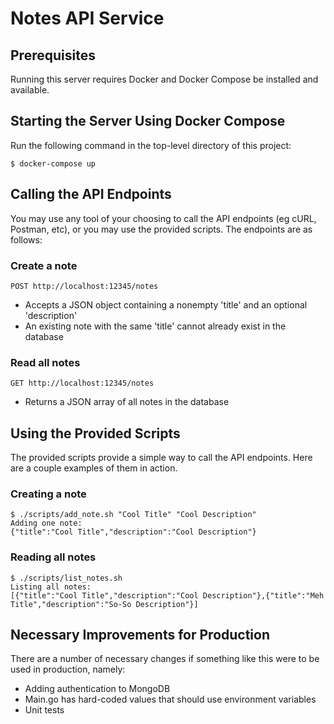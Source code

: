 # Notes API Service


## Prerequisites

Running this server requires Docker and Docker Compose be installed and available.


## Starting the Server Using Docker Compose

Run the following command in the top-level directory of this project:
```shell
$ docker-compose up
```


## Calling the API Endpoints

You may use any tool of your choosing to call the API endpoints (eg cURL, Postman, etc), or you may use the provided scripts. The endpoints are as follows:

### Create a note
```
POST http://localhost:12345/notes
```
- Accepts a JSON object containing a nonempty 'title' and an optional 'description'
- An existing note with the same 'title' cannot already exist in the database

### Read all notes
```
GET http://localhost:12345/notes
```
- Returns a JSON array of all notes in the database


## Using the Provided Scripts

The provided scripts provide a simple way to call the API endpoints. Here are a couple examples of them in action.

### Creating a note

```shell
$ ./scripts/add_note.sh "Cool Title" "Cool Description"
Adding one note:
{"title":"Cool Title","description":"Cool Description"}
```

### Reading all notes

```shell
$ ./scripts/list_notes.sh
Listing all notes:
[{"title":"Cool Title","description":"Cool Description"},{"title":"Meh Title","description":"So-So Description"}]
```


## Necessary Improvements for Production

There are a number of necessary changes if something like this were to be used in production, namely:
- Adding authentication to MongoDB
- Main.go has hard-coded values that should use environment variables
- Unit tests


